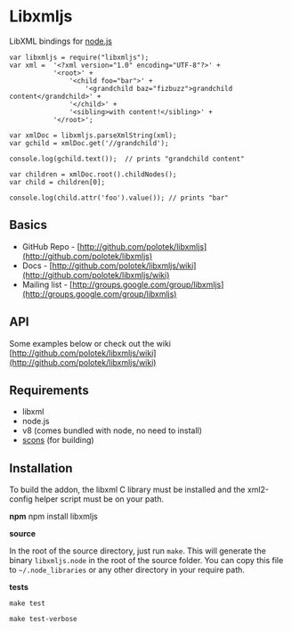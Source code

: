 # Libxmljs

LibXML bindings for [node.js](http://nodejs.org/)

    var libxmljs = require("libxmljs");
    var xml =  '<?xml version="1.0" encoding="UTF-8"?>' +
               '<root>' +
                   '<child foo="bar">' +
                       '<grandchild baz="fizbuzz">grandchild content</grandchild>' +
                   '</child>' +
                   '<sibling>with content!</sibling>' +
               '</root>';

    var xmlDoc = libxmljs.parseXmlString(xml);
    var gchild = xmlDoc.get('//grandchild');

    console.log(gchild.text());  // prints "grandchild content"

    var children = xmlDoc.root().childNodes();
    var child = children[0];

    console.log(child.attr('foo').value()); // prints "bar"

## Basics

* GitHub Repo - [http://github.com/polotek/libxmljs](http://github.com/polotek/libxmljs)
* Docs - [http://github.com/polotek/libxmljs/wiki](http://github.com/polotek/libxmljs/wiki)
* Mailing list - [http://groups.google.com/group/libxmljs](http://groups.google.com/group/libxmljs)

## API

Some examples below or check out the wiki [http://github.com/polotek/libxmljs/wiki](http://github.com/polotek/libxmljs/wiki)

## Requirements

* libxml
* node.js
* v8 (comes bundled with node, no need to install)
* [scons](http://www.scons.org/) (for building)

## Installation

To build the addon, the libxml C library must be installed and the xml2-config helper script must be on your path.

**npm**
    npm install libxmljs

**source**

In the root of the source directory, just run `make`.  This will
generate the binary `libxmljs.node` in the root of the source folder.
You can copy this file to `~/.node_libraries` or any other directory
in your require path.

**tests**

    make test
  
    make test-verbose
